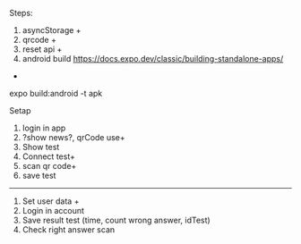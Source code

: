 Steps:
1. asyncStorage +
2. qrcode +
3. reset api +
4. android build
https://docs.expo.dev/classic/building-standalone-apps/
+
expo build:android -t apk

Setap
1. login in app
2. ?show news?, qrCode use+
3. Show test
4. Connect test+
5. scan qr code+
6. save test
----
1. Set user data +
2. Login in account
3. Save result test (time, count wrong answer, idTest)
4. Check right answer scan
